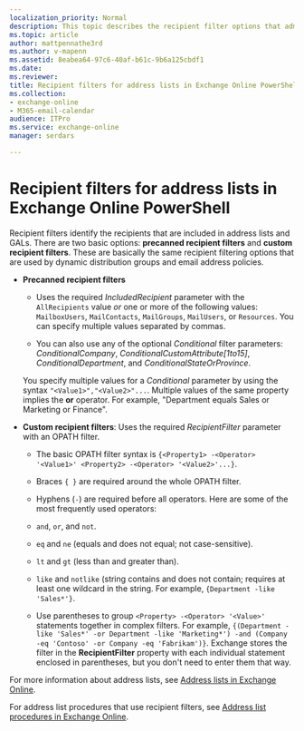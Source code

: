 ```yaml
---
localization_priority: Normal
description: This topic describes the recipient filter options that admins can use in custom address lists and global address lists (GALs) in Exchange Online.
ms.topic: article
author: mattpennathe3rd
ms.author: v-mapenn
ms.assetid: 8eabea64-97c6-40af-b61c-9b6a125cbdf1
ms.date: 
ms.reviewer: 
title: Recipient filters for address lists in Exchange Online PowerShell
ms.collection: 
- exchange-online
- M365-email-calendar
audience: ITPro
ms.service: exchange-online
manager: serdars

---
```


# Recipient filters for address lists in Exchange Online PowerShell

Recipient filters identify the recipients that are included in address lists and GALs. There are two basic options: **precanned recipient filters** and **custom recipient filters**. These are basically the same recipient filtering options that are used by dynamic distribution groups and email address policies.

- **Precanned recipient filters**

  - Uses the required _IncludedRecipient_ parameter with the `AllRecipients` value *or* one or more of the following values: `MailboxUsers`, `MailContacts`, `MailGroups`, `MailUsers`, or `Resources`. You can specify multiple values separated by commas.

  - You can also use any of the optional _Conditional_ filter parameters: _ConditionalCompany_, _ConditionalCustomAttribute[1to15]_, _ConditionalDepartment_, and _ConditionalStateOrProvince_.

   You specify multiple values for a _Conditional_ parameter by using the syntax `"<Value1>","<Value2>"...`. Multiple values of the same property implies the **or** operator. For example, "Department equals Sales or Marketing or Finance".

- **Custom recipient filters**: Uses the required _RecipientFilter_ parameter with an OPATH filter.

  - The basic OPATH filter syntax is `{<Property1> -<Operator> '<Value1>' <Property2> -<Operator> '<Value2>'...}`.

  - Braces `{ }` are required around the whole OPATH filter.

  - Hyphens (`-`) are required before all operators. Here are some of the most frequently used operators:

  - `and`, `or`, and `not`.

  - `eq` and `ne` (equals and does not equal; not case-sensitive).

  - `lt` and `gt` (less than and greater than).

  - `like` and `notlike` (string contains and does not contain; requires at least one wildcard in the string. For example, `{Department -like 'Sales*'}`.

  - Use parentheses to group `<Property> -<Operator> '<Value>'` statements together in complex filters. For example, `{(Department -like 'Sales*' -or Department -like 'Marketing*') -and (Company -eq 'Contoso' -or Company -eq 'Fabrikam')}`. Exchange stores the filter in the **RecipientFilter** property with each individual statement enclosed in parentheses, but you don't need to enter them that way.

For more information about address lists, see [Address lists in Exchange Online](address-lists.md).

For address list procedures that use recipient filters, see [Address list procedures in Exchange Online](address-list-procedures.md).
